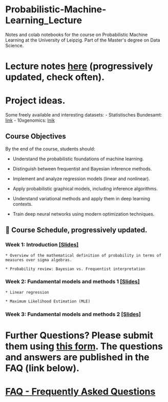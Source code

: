 # Probabilistic-Machine-Learning_Lecture
Notes and colab notebooks for the course on Probabilistic Machine Learning at the University of Leipzig. Part of the Master's degree on Data Science.

# Lecture notes [here](https://drive.google.com/drive/folders/1j7gkEYXaCap3xLlUoXHxi9vUxrTQ-Z_0?usp=drive_link) (progressively updated, check often).

# Project ideas.

Some freely available and interesting datasets:
    - Statistisches Bundesamt: [link](https://www.destatis.de/DE/Home/_inhalt.html)
    - 10xgenomics: [lnik](https://www.10xgenomics.com/datasets?configure%5BhitsPerPage%5D=50&configure%5BmaxValuesPerFacet%5D=1000)


## Course Objectives

By the end of the course, students should:

- Understand the probabilistic foundations of machine learning.
  
- Distinguish between frequentist and Bayesian inference methods.
  
- Implement and analyze regression models (linear and nonlinear).
  
- Apply probabilistic graphical models, including inference algorithms.
  
- Understand variational methods and apply them in deep learning contexts.
  
- Train deep neural networks using modern optimization techniques.


## 📅 Course Schedule, progressively updated.
### Week 1: Introduction [[Slides]](https://docs.google.com/presentation/d/1a0wVymfm430GrHAdf4CXsHHTYLapdqjrW0NQ4rI1Zbk/edit?usp=sharing)

    * Overview of the mathematical definition of probability in terms of measures over sigma algebras.

    * Probability review: Bayesian vs. Frequentist interpretation

### Week 2: Fundamental models and methods 1 [[Slides]]() 

    * Linear regression

    * Maximum Likelihood Estimation (MLE)
    

### Week 3: Fundamental models and methods 2 [[Slides]]()


# Further Questions? Please submit them using [this form](https://cloud.scadsai.uni-leipzig.de/index.php/apps/forms/s/aqG6wrnoWtqSHXb65PrEHHTr). The questions and answers are published in the FAQ (link below).

# [FAQ - Frequently Asked Questions](https://github.com/IvaroEkel/Probabilistic-Machine-Learning_Lecture/blob/cd893a2230238b122c4a2a9cc459edde17371eba/FAQ.md)



